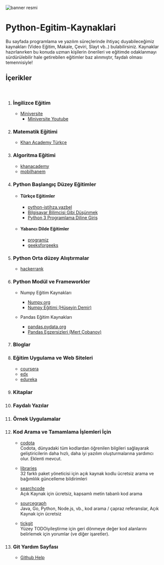 
![banner resmi](https://miro.medium.com/max/1000/1*rZ35gCues-RXFTscRvX1iQ.png)

# Python-Egitim-Kaynaklari
Bu sayfada programlama ve yazılım süreçlerinde ihtiyaç duyabileceğimiz kaynakları (Video Eğitim, Makale, Çeviri, Slayt vb..) bulabilirsiniz. Kaynaklar hazırlanırken bu konuda uzman kişilerin önerileri ve eğitimde odaklanmayı sürdürülebilir hale getirebilen eğitimler baz alınmıştır, faydalı olması temennisiyle!

## İçerikler
</br>

1. ### İngilizce Eğitim
     - [Miniversite](http://www.ozkancelen.com/)
       - [Miniversite Youtube](https://www.youtube.com/channel/UCyaeK2QAUXoeL1iYykgFHIg/playlists)
       
2. ### Matematik Eğitimi
     - [Khan Academy Türkçe](https://www.youtube.com/user/KhanAcademyTurkce/playlists)

3. ### Algoritma Eğitimi
     - [khanacademy](https://tr.khanacademy.org/computing/computer-science/algorithms)
     - [mobilhanem](https://www.mobilhanem.com/algoritma-egitimleri/)
     
4. ### Python Başlangıç Düzey Eğitimler
     - #### Türkçe Eğitimler
       - [python-istihza.yazbel](https://python-istihza.yazbel.com/)
       - [Bilgisayar Bilimcisi Gibi Düşünmek ](https://erdiyar.files.wordpress.com/2010/03/bbgd_pio.pdf)
       - [Python 3 Programlama Diline Giriş](http://www.bedriemir.com/Python/content.html)
     - #### Yabancı Dilde Eğitimler
       - [programiz](https://www.programiz.com/python-programming)
       - [geeksforgeeks](https://www.geeksforgeeks.org/python-programming-language/?ref=leftbar)

5. ### Python Orta düzey Alıştırmalar
     - [hackerrank](https://www.hackerrank.com/)

6. ### Python Modül ve Frameworkler

     - Numpy Eğitim Kaynakları
       - [Numpy.org](https://numpy.org/devdocs/user/quickstart.html#an-example)
       - [Numpy Eğitimi (Hüseyin Demir)](https://www.youtube.com/watch?v=cwEKC6-ZMpY&list=PLCj7QTvBtFBn_j3rceiIVGSEIkBDEt9OP&index=2)
       
     - Pandas Eğitim Kaynakları
       - [pandas.pydata.org](https://pandas.pydata.org/docs/)
       - [Pandas Egzersizleri (Mert Çobanov)](https://www.youtube.com/watch?v=8pn4hSZ-5ds&list=PLk54I7lqQSsaV8SxQDj19JVKfE_cM-Skp)

7. ### Bloglar

8. ### Eğitim Uygulama ve Web Siteleri
     - [coursera](https://www.coursera.org/)
     - [edx](https://www.edx.org/)
     - [edureka](https://www.edureka.co/blog/)
     
9. ### Kitaplar

10. ### Faydalı Yazılar

11. ### Örnek Uygulamalar

12. ### Kod Arama ve Tamamlama İşlemleri İçin

     - [codota](https://www.codota.com/)  
     Codota, dünyadaki tüm kodlardan öğrenilen bilgileri sağlayarak geliştiricilerin daha hızlı, daha iyi yazılım oluşturmalarına yardımcı olur. Eklenti mevcut.
     
     - [libraries](https://libraries.io/)  
     32 farklı paket yöneticisi için açık kaynak kodlu ücretsiz arama ve bağımlılık güncelleme bildirimleri
     
     - [searchcode](https://searchcode.com/)  
Açık Kaynak için ücretsiz, kapsamlı metin tabanlı kod arama

     - [sourcegraph](https://about.sourcegraph.com/)  
Java, Go, Python, Node.js, vb., kod arama / çapraz referanslar, Açık Kaynak için ücretsiz

     - [tickgit](https://www.tickgit.com/)  
Yüzey TODOiyileştirme için geri dönmeye değer kod alanlarını belirlemek için yorumlar (ve diğer işaretler).

13. ### Git Yardım Sayfası

     - [Github Help](https://help.github.com/en/github/writing-on-github/basic-writing-and-formatting-syntax)  
     
     
     
